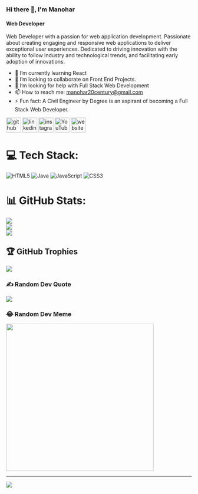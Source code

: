 ### Hi there 👋, I'm Manohar
#### Web Developer

Web Developer with a passion for web application development.        Passionate about creating engaging and responsive web applications to deliver exceptional user experiences. Dedicated to driving innovation with the ability to follow industry and technological trends, and facilitating early adoption of innovations.

- 🌱 I’m currently learning React 
- 👯 I’m looking to collaborate on Front End Projects. 
- 🤔 I’m looking for help with Full Stack Web Development 
- 📫 How to reach me: manohar20century@gmail.com 
- ⚡ Fun fact: A Civil Engineer by Degree is an aspirant of becoming a Full Stack Web Developer. 


[<img src='https://cdn.jsdelivr.net/npm/simple-icons@3.0.1/icons/github.svg' alt='github' height='40'>](https://github.com/https://github.com/Manohar7730)  [<img src='https://cdn.jsdelivr.net/npm/simple-icons@3.0.1/icons/linkedin.svg' alt='linkedin' height='40'>](https://www.linkedin.com/in/https://www.linkedin.com/in/manohar-pediredla-21feb2000//)  [<img src='https://cdn.jsdelivr.net/npm/simple-icons@3.0.1/icons/instagram.svg' alt='instagram' height='40'>](https://www.instagram.com/https://www.instagram.com/manu.wanderlore.2102//)  [<img src='https://cdn.jsdelivr.net/npm/simple-icons@3.0.1/icons/youtube.svg' alt='YouTube' height='40'>](https://www.youtube.com/channel/https://www.youtube.com/@manoharpediredla8764)  [<img src='https://cdn.jsdelivr.net/npm/simple-icons@3.0.1/icons/icloud.svg' alt='website' height='40'>](https://manohar7730.github.io/Portfolio/)  



# 💻 Tech Stack:
![HTML5](https://img.shields.io/badge/html5-%23E34F26.svg?style=for-the-badge&logo=html5&logoColor=white) ![Java](https://img.shields.io/badge/java-%23ED8B00.svg?style=for-the-badge&logo=openjdk&logoColor=white) ![JavaScript](https://img.shields.io/badge/javascript-%23323330.svg?style=for-the-badge&logo=javascript&logoColor=%23F7DF1E) ![CSS3](https://img.shields.io/badge/css3-%231572B6.svg?style=for-the-badge&logo=css3&logoColor=white)
# 📊 GitHub Stats:
![](https://github-readme-stats.vercel.app/api?username=Manohar7730&theme=dark&hide_border=false&include_all_commits=true&count_private=true)<br/>
![](https://github-readme-streak-stats.herokuapp.com/?user=Manohar7730&theme=dark&hide_border=false)<br/>
![](https://github-readme-stats.vercel.app/api/top-langs/?username=Manohar7730&theme=dark&hide_border=false&include_all_commits=true&count_private=true&layout=compact)

## 🏆 GitHub Trophies
![](https://github-profile-trophy.vercel.app/?username=Manohar7730&theme=radical&no-frame=false&no-bg=false&margin-w=4)

### ✍️ Random Dev Quote
![](https://quotes-github-readme.vercel.app/api?type=horizontal&theme=radical)

### 😂 Random Dev Meme
<img src='https://randommeme-five.vercel.app/' style="height: 400px;"/>

---
[![](https://visitcount.itsvg.in/api?id=Manohar7730&icon=0&color=0)](https://visitcount.itsvg.in)

<!-- Proudly created with GPRM ( https://gprm.itsvg.in ) -->
